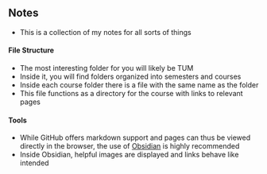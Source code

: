 ## Notes
- This is a collection of my notes for all sorts of things
#### File Structure
- The most interesting folder for you will likely be TUM
- Inside it, you will find folders organized into semesters and courses
- Inside each course folder there is a file with the same name as the folder
- This file functions as a directory for the course with links to relevant pages
#### Tools
- While GitHub offers markdown support and pages can thus be viewed directly in the browser, the use of [Obsidian](https://obsidian.md/download) is highly recommended
- Inside Obsidian, helpful images are displayed and links behave like intended
